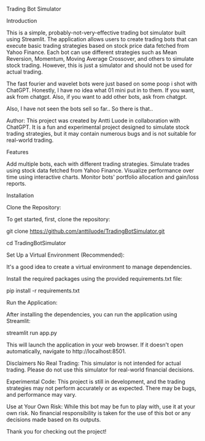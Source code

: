 
Trading Bot Simulator

Introduction

This is a simple, probably-not-very-effective trading bot simulator built using Streamlit. The application allows users to create trading bots that can execute basic trading strategies based on stock price data fetched from Yahoo Finance. Each bot can use different strategies such as Mean Reversion, Momentum, Moving Average Crossover, and others to simulate stock trading. However, this is just a simulator and should not be used for actual trading.

The fast fourier and wavelet bots were just based on some poop i shot with ChatGPT. Honestly, I have no idea what 01 mini put in to them. 
If you want, ask from chatgpt. Also, if you want to add other bots, ask from chatgpt. 

Also, I have not seen the bots sell so far.. So there is that.. 

Author: This project was created by Antti Luode in collaboration with ChatGPT. It is a fun and experimental project designed to simulate stock trading strategies, but it may contain numerous bugs and is not suitable for real-world trading.

Features

Add multiple bots, each with different trading strategies.
Simulate trades using stock data fetched from Yahoo Finance.
Visualize performance over time using interactive charts.
Monitor bots' portfolio allocation and gain/loss reports.

Installation

Clone the Repository:

To get started, first, clone the repository:

git clone https://github.com/anttiluode/TradingBotSimulator.git

cd TradingBotSimulator

Set Up a Virtual Environment (Recommended):

It's a good idea to create a virtual environment to manage dependencies.

Install the required packages using the provided requirements.txt file:

pip install -r requirements.txt

Run the Application:

After installing the dependencies, you can run the application using Streamlit:

streamlit run app.py

This will launch the application in your web browser. If it doesn't open automatically, navigate to http://localhost:8501.

Disclaimers
No Real Trading: This simulator is not intended for actual trading. Please do not use this simulator for real-world financial decisions.

Experimental Code: This project is still in development, and the trading strategies may not perform accurately or as expected. There may be bugs, and performance may vary.

Use at Your Own Risk: While this bot may be fun to play with, use it at your own risk. No financial responsibility is taken for the use of this bot or any decisions made based on its outputs.

Thank you for checking out the project!
